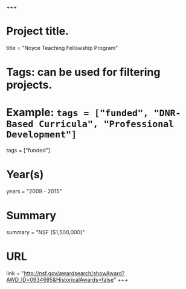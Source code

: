 +++
# Project title.
title = "Noyce Teaching Fellowship Program"

# Tags: can be used for filtering projects.
# Example: `tags = ["funded", "DNR-Based Curricula", "Professional Development"]`
tags = ["funded"]

# Year(s)
years = "2009 - 2015"

# Summary
summary = "NSF ($1,500,000)"

# URL
link = "http://nsf.gov/awardsearch/showAward?AWD_ID=0934695&HistoricalAwards=false"
+++

